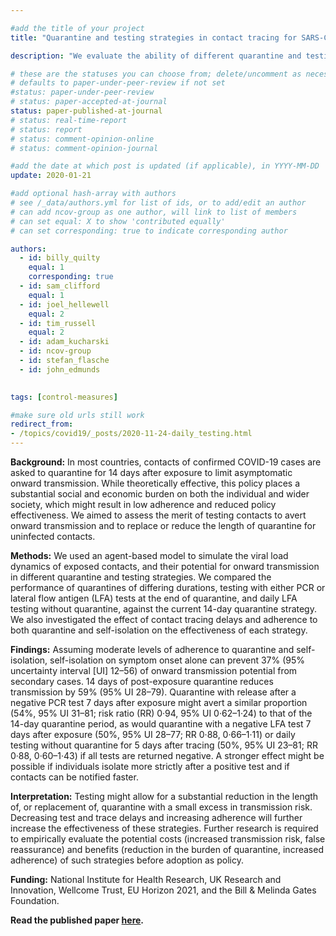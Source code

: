 ```yaml
---

#add the title of your project
title: "Quarantine and testing strategies in contact tracing for SARS-CoV-2: a modelling study" 

description: "We evaluate the ability of different quarantine and testing strategies to reduce the transmission potential of traced secondary cases, accounting for PCR and lateral-flow antigen test sensitivities, test and trace delays, and varying levels of adherence." 

# these are the statuses you can choose from; delete/uncomment as necessary
# defaults to paper-under-peer-review if not set
#status: paper-under-peer-review
# status: paper-accepted-at-journal
status: paper-published-at-journal
# status: real-time-report
# status: report
# status: comment-opinion-online
# status: comment-opinion-journal

#add the date at which post is updated (if applicable), in YYYY-MM-DD
update: 2020-01-21

#add optional hash-array with authors
# see /_data/authors.yml for list of ids, or to add/edit an author
# can add ncov-group as one author, will link to list of members
# can set equal: X to show 'contributed equally'
# can set corresponding: true to indicate corresponding author

authors:
  - id: billy_quilty
    equal: 1
    corresponding: true
  - id: sam_clifford
    equal: 1 
  - id: joel_hellewell
    equal: 2 
  - id: tim_russell
    equal: 2
  - id: adam_kucharski
  - id: ncov-group
  - id: stefan_flasche
  - id: john_edmunds
  

tags: [control-measures]

#make sure old urls still work
redirect_from:
- /topics/covid19/_posts/2020-11-24-daily_testing.html
---
```




**Background:** In most countries, contacts of confirmed COVID-19 cases are asked to quarantine for 14 days after exposure to limit asymptomatic onward transmission. While theoretically effective, this policy places a substantial social and economic burden on both the individual and wider society, which might result in low adherence and reduced policy effectiveness. We aimed to assess the merit of testing contacts to avert onward transmission and to replace or reduce the length of quarantine for uninfected contacts.

**Methods:** We used an agent-based model to simulate the viral load dynamics of exposed contacts, and their potential for onward transmission in different quarantine and testing strategies. We compared the performance of quarantines of differing durations, testing with either PCR or lateral flow antigen (LFA) tests at the end of quarantine, and daily LFA testing without quarantine, against the current 14-day quarantine strategy. We also investigated the effect of contact tracing delays and adherence to both quarantine and self-isolation on the effectiveness of each strategy.

**Findings:** Assuming moderate levels of adherence to quarantine and self-isolation, self-isolation on symptom onset alone can prevent 37% (95% uncertainty interval [UI] 12–56) of onward transmission potential from secondary cases. 14 days of post-exposure quarantine reduces transmission by 59% (95% UI 28–79). Quarantine with release after a negative PCR test 7 days after exposure might avert a similar proportion (54%, 95% UI 31–81; risk ratio (RR) 0·94, 95% UI 0·62–1·24) to that of the 14-day quarantine period, as would quarantine with a negative LFA test 7 days after exposure (50%, 95% UI 28–77; RR 0·88, 0·66–1·11) or daily testing without quarantine for 5 days after tracing (50%, 95% UI 23–81; RR 0·88, 0·60–1·43) if all tests are returned negative. A stronger effect might be possible if individuals isolate more strictly after a positive test and if contacts can be notified faster.

**Interpretation:** Testing might allow for a substantial reduction in the length of, or replacement of, quarantine with a small excess in transmission risk. Decreasing test and trace delays and increasing adherence will further increase the effectiveness of these strategies. Further research is required to empirically evaluate the potential costs (increased transmission risk, false reassurance) and benefits (reduction in the burden of quarantine, increased adherence) of such strategies before adoption as policy.

**Funding:** National Institute for Health Research, UK Research and Innovation, Wellcome Trust, EU Horizon 2021, and the Bill & Melinda Gates Foundation.

**Read the published paper [here](https://www.thelancet.com/journals/lanpub/article/PIIS2468-2667(20)30308-X/fulltext).**